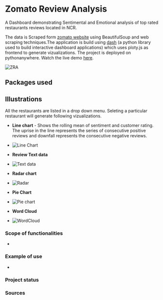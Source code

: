 # Zomato Review Analysis
A Dashboard demonstrating Sentimental and Emotional analysis of top rated restaurants reviews located in NCR.

The data is Scraped form [zomato website](https://www.zomato.com/ncr/top-restaurants) using BeautifulSoup and web scraping techniques.The application is build using [dash](https://plotly.com/dash/) (a python library used to build interactive dashboard applications) which uses ploty.js as frontend to generate vizualizations. The project is deployed on pythonanywhere. Watch the live demo [here](http://abshkpskr211.pythonanywhere.com/).

![ZRA](https://github.com/AbshkPskr/Zomato-Reviews-Analysis/raw/master/Images/Dashboard.png)

## Packages used

## Illustrations
All the restaurants are listed in a drop down menu. Seleting a particular restaurant will generate following vizualizations.
- **Line chart** - Shows the rolling mean of sentiment and customer rating. The uprise in the line represents the series of consecutive positive reviews and downfall represents the consecutive negative reviews. 
- ![Line Chart](https://github.com/AbshkPskr/Zomato-Reviews-Analysis/raw/master/Images/Line%20Chart.png)

- **Review Text data**
- ![Text data](https://github.com/AbshkPskr/Zomato-Reviews-Analysis/raw/master/Images/Rating%20Sentiment.png)

- **Radar chart**
- ![Radar](https://github.com/AbshkPskr/Zomato-Reviews-Analysis/raw/master/Images/Emotion.png)

- **Pie Chart**
- ![Pie chart](https://github.com/AbshkPskr/Zomato-Reviews-Analysis/raw/master/Images/Pie.png)

- **Word Cloud**
- ![WordCloud](https://github.com/AbshkPskr/Zomato-Reviews-Analysis/raw/master/Images/WordCloud.png)
### Scope of functionalities
-
### Example of use
- 
### Project status
### Sources